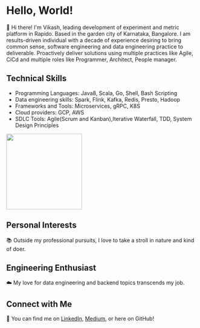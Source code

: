 # Hello, World!

👋 Hi there! I'm Vikash, leading development of experiment and metric platform in Rapido. Based in the garden city of Karnataka, Bangalore. 
I am results-driven individual with a decade of experience desiring to bring common sense, software engineering and data engineering practice to deliverable. 
Proactively deliver solutions using multiple practices like Agile, CiCd and multiple roles like Programmer, Architect, People manager.

## Technical Skills

-  Programming Languages: Java8, Scala, Go, Shell, Bash Scripting
- Data engineering skills: Spark, Flink, Kafka, Redis, Presto, Hadoop
- Frameworks and Tools: Microservices, gRPC, K8S
- Cloud providers: GCP, AWS
- SDLC Tools: Agile(Scrum and Kanban),Iterative Waterfall, TDD, System Design Principles

<a href="https://github.com/anuraghazra/github-readme-stats">
  <img height=200 align="center" src="https://github-readme-stats-eight-theta.vercel.app/api?username=singhvikash11&theme=vue&show_icons=true&include_all_commits=true&count_private=true" />
</a>

## Personal Interests
📚 Outside my professional pursuits, I love to take a stroll in nature and kind of doer.

## Engineering Enthusiast
☁️ My love for data engineering and backend topics transcends my job.

## Connect with Me
🔗 You can find me on [LinkedIn](https://www.linkedin.com/in/vikash-singh-02463624/), [Medium](https://medium.com/@vicky301186), or here on GitHub!